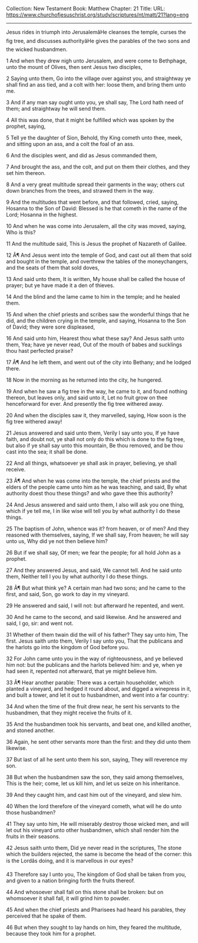 Collection: New Testament
Book: Matthew
Chapter: 21
Title: 
URL: https://www.churchofjesuschrist.org/study/scriptures/nt/matt/21?lang=eng

---

Jesus rides in triumph into JerusalemâHe cleanses the temple, curses the fig tree, and discusses authorityâHe gives the parables of the two sons and the wicked husbandmen.

1 And when they drew nigh unto Jerusalem, and were come to Bethphage, unto the mount of Olives, then sent Jesus two disciples,

2 Saying unto them, Go into the village over against you, and straightway ye shall find an ass tied, and a colt with her: loose them, and bring them unto me.

3 And if any man say ought unto you, ye shall say, The Lord hath need of them; and straightway he will send them.

4 All this was done, that it might be fulfilled which was spoken by the prophet, saying,

5 Tell ye the daughter of Sion, Behold, thy King cometh unto thee, meek, and sitting upon an ass, and a colt the foal of an ass.

6 And the disciples went, and did as Jesus commanded them,

7 And brought the ass, and the colt, and put on them their clothes, and they set him thereon.

8 And a very great multitude spread their garments in the way; others cut down branches from the trees, and strawed them in the way.

9 And the multitudes that went before, and that followed, cried, saying, Hosanna to the Son of David: Blessed is he that cometh in the name of the Lord; Hosanna in the highest.

10 And when he was come into Jerusalem, all the city was moved, saying, Who is this?

11 And the multitude said, This is Jesus the prophet of Nazareth of Galilee.

12 Â¶ And Jesus went into the temple of God, and cast out all them that sold and bought in the temple, and overthrew the tables of the moneychangers, and the seats of them that sold doves,

13 And said unto them, It is written, My house shall be called the house of prayer; but ye have made it a den of thieves.

14 And the blind and the lame came to him in the temple; and he healed them.

15 And when the chief priests and scribes saw the wonderful things that he did, and the children crying in the temple, and saying, Hosanna to the Son of David; they were sore displeased,

16 And said unto him, Hearest thou what these say? And Jesus saith unto them, Yea; have ye never read, Out of the mouth of babes and sucklings thou hast perfected praise?

17 Â¶ And he left them, and went out of the city into Bethany; and he lodged there.

18 Now in the morning as he returned into the city, he hungered.

19 And when he saw a fig tree in the way, he came to it, and found nothing thereon, but leaves only, and said unto it, Let no fruit grow on thee henceforward for ever. And presently the fig tree withered away.

20 And when the disciples saw it, they marvelled, saying, How soon is the fig tree withered away!

21 Jesus answered and said unto them, Verily I say unto you, If ye have faith, and doubt not, ye shall not only do this which is done to the fig tree, but also if ye shall say unto this mountain, Be thou removed, and be thou cast into the sea; it shall be done.

22 And all things, whatsoever ye shall ask in prayer, believing, ye shall receive.

23 Â¶ And when he was come into the temple, the chief priests and the elders of the people came unto him as he was teaching, and said, By what authority doest thou these things? and who gave thee this authority?

24 And Jesus answered and said unto them, I also will ask you one thing, which if ye tell me, I in like wise will tell you by what authority I do these things.

25 The baptism of John, whence was it? from heaven, or of men? And they reasoned with themselves, saying, If we shall say, From heaven; he will say unto us, Why did ye not then believe him?

26 But if we shall say, Of men; we fear the people; for all hold John as a prophet.

27 And they answered Jesus, and said, We cannot tell. And he said unto them, Neither tell I you by what authority I do these things.

28 Â¶ But what think ye? A certain man had two sons; and he came to the first, and said, Son, go work to day in my vineyard.

29 He answered and said, I will not: but afterward he repented, and went.

30 And he came to the second, and said likewise. And he answered and said, I go, sir: and went not.

31 Whether of them twain did the will of his father? They say unto him, The first. Jesus saith unto them, Verily I say unto you, That the publicans and the harlots go into the kingdom of God before you.

32 For John came unto you in the way of righteousness, and ye believed him not: but the publicans and the harlots believed him: and ye, when ye had seen it, repented not afterward, that ye might believe him.

33 Â¶ Hear another parable: There was a certain householder, which planted a vineyard, and hedged it round about, and digged a winepress in it, and built a tower, and let it out to husbandmen, and went into a far country:

34 And when the time of the fruit drew near, he sent his servants to the husbandmen, that they might receive the fruits of it.

35 And the husbandmen took his servants, and beat one, and killed another, and stoned another.

36 Again, he sent other servants more than the first: and they did unto them likewise.

37 But last of all he sent unto them his son, saying, They will reverence my son.

38 But when the husbandmen saw the son, they said among themselves, This is the heir; come, let us kill him, and let us seize on his inheritance.

39 And they caught him, and cast him out of the vineyard, and slew him.

40 When the lord therefore of the vineyard cometh, what will he do unto those husbandmen?

41 They say unto him, He will miserably destroy those wicked men, and will let out his vineyard unto other husbandmen, which shall render him the fruits in their seasons.

42 Jesus saith unto them, Did ye never read in the scriptures, The stone which the builders rejected, the same is become the head of the corner: this is the Lordâs doing, and it is marvellous in our eyes?

43 Therefore say I unto you, The kingdom of God shall be taken from you, and given to a nation bringing forth the fruits thereof.

44 And whosoever shall fall on this stone shall be broken: but on whomsoever it shall fall, it will grind him to powder.

45 And when the chief priests and Pharisees had heard his parables, they perceived that he spake of them.

46 But when they sought to lay hands on him, they feared the multitude, because they took him for a prophet.
